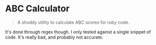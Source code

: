 # ABC Calculator

> A shoddy utility to calculate ABC scores for ruby code.

It's done through regex though. I only tested against a single snippet of code. It's really bad, and probably not accurate.